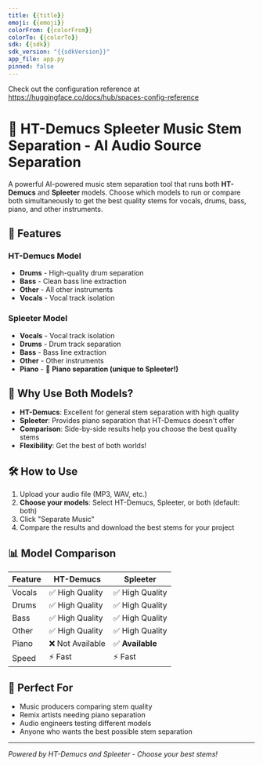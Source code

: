 ```yaml
---
title: {{title}}
emoji: {{emoji}}
colorFrom: {{colorFrom}}
colorTo: {{colorTo}}
sdk: {{sdk}}
sdk_version: "{{sdkVersion}}"
app_file: app.py
pinned: false
---
```


Check out the configuration reference at https://huggingface.co/docs/hub/spaces-config-reference

# 🎵 HT-Demucs Spleeter Music Stem Separation - AI Audio Source Separation

A powerful AI-powered music stem separation tool that runs both **HT-Demucs** and **Spleeter** models. Choose which models to run or compare both simultaneously to get the best quality stems for vocals, drums, bass, piano, and other instruments.

## 🚀 Features

### HT-Demucs Model
- **Drums** - High-quality drum separation
- **Bass** - Clean bass line extraction  
- **Other** - All other instruments
- **Vocals** - Vocal track isolation

### Spleeter Model  
- **Vocals** - Vocal track isolation
- **Drums** - Drum track separation
- **Bass** - Bass line extraction
- **Other** - Other instruments
- **Piano** - 🎹 **Piano separation (unique to Spleeter!)**

## 🎯 Why Use Both Models?

- **HT-Demucs**: Excellent for general stem separation with high quality
- **Spleeter**: Provides piano separation that HT-Demucs doesn't offer
- **Comparison**: Side-by-side results help you choose the best quality stems
- **Flexibility**: Get the best of both worlds!

## 🛠️ How to Use

1. Upload your audio file (MP3, WAV, etc.)
2. **Choose your models**: Select HT-Demucs, Spleeter, or both (default: both)
3. Click "Separate Music"
4. Compare the results and download the best stems for your project

## 📊 Model Comparison

| Feature | HT-Demucs | Spleeter |
|---------|-----------|----------|
| Vocals | ✅ High Quality | ✅ High Quality |
| Drums | ✅ High Quality | ✅ High Quality |
| Bass | ✅ High Quality | ✅ High Quality |
| Other | ✅ High Quality | ✅ High Quality |
| Piano | ❌ Not Available | ✅ **Available** |
| Speed | ⚡ Fast | ⚡ Fast |

## 🎼 Perfect For

- Music producers comparing stem quality
- Remix artists needing piano separation
- Audio engineers testing different models
- Anyone who wants the best possible stem separation

---

*Powered by HT-Demucs and Spleeter - Choose your best stems!*
